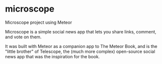 microscope
==========

Microscope project using Meteor

Microscope is a simple social news app that lets you share links, comment, and vote on them.

It was built with Meteor as a companion app to The Meteor Book, and is the "little brother" of Telescope, the (much more complex) open-source social news app that was the inspiration for the book.

